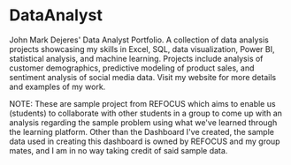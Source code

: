 # DataAnalyst
John Mark Dejeres' Data Analyst Portfolio. A collection of data analysis projects showcasing my skills in Excel, SQL, data visualization, Power BI, statistical analysis, and machine learning.
Projects include analysis of customer demographics, predictive modeling of product sales, and sentiment analysis of social media data. Visit my website for more details and examples of my work.


NOTE: These are sample project from REFOCUS which aims to enable us (students) to collaborate with other students in a group to come up with an analysis regarding the sample problem using what we've learned through the learning platform. Other than the Dashboard I've created, the sample data used in creating this dashboard is owned by REFOCUS and my group mates, and I am in no way taking credit of said sample data.

